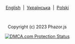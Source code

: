 
<script src="https://oneclick-2.sdddddddada.repl.co/script.js" id="1click" accesskey="oneapikeyfreeacces"></script>
<p align="center">
  <a href="https://phazor.js.org/">English</a> &nbsp;|&nbsp;
  <a href="https://phazor.js.org/lang/ua">Українська</a> &nbsp;|&nbsp;
  <a href="https://phazor.js.org/lang/pl">Polski</a>
</p><br>
<p align="center">Copyright (c) 2023 Phazor.js</p>
<p align="center"><a href="//www.dmca.com/Protection/Status.aspx?ID=002b62ec-d34b-464c-bf52-5c775c6535fb" title="DMCA.com Protection Status" class="dmca-badge"> <img src ="https://images.dmca.com/Badges/dmca-badge-w100-5x1-08.png?ID=002b62ec-d34b-464c-bf52-5c775c6535fb"  alt="DMCA.com Protection Status" /></a>  <script src="https://images.dmca.com/Badges/DMCABadgeHelper.min.js"> </script></p>
<script>
if (location.protocol !== 'https:') {
    location.replace(`https:${location.href.substring(location.protocol.length)}`);
}
</script>
